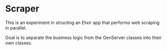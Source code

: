 # Scraper

This is an experiment in structing an Elixir app that performs web scraping in parallel.

Goal is to separate the business logic from the GenServer classes into their own classes.
